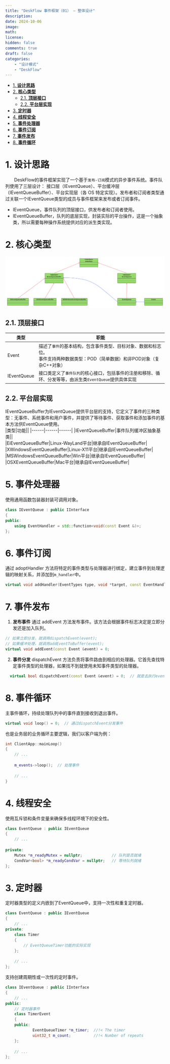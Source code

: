 ```yaml
---
title: "DeskFlow 事件框架（01） — 整体设计"
description: 
date: 2024-10-06
image: 
math: 
license: 
hidden: false
comments: true
draft: false
categories:
    - "设计模式"
    - "DeskFlow"
---
```



- [1. **设计思路**](#1-设计思路)
- [2. **核心类型**](#2-核心类型)
    - [2.1. **顶层接口**](#21-顶层接口)
    - [2.2. **平台层实现**](#22-平台层实现)
- [3. **定时器**](#3-定时器)
- [4. **线程安全**](#4-线程安全)
- [5. **事件处理器**](#5-事件处理器)
- [6. **事件订阅**](#6-事件订阅)
- [7. **事件发布**](#7-事件发布)
- [8. **事件循环**](#8-事件循环)


# 1. **设计思路**   
&emsp;&emsp;DeskFlow的事件框架实现了一个基于`发布-订阅`模式的异步事件系统。事件队列使用了三层设计： 接口层（IEventQueue）、平台缓冲层（IEventQueueBuffer）、平台实现层（各 OS 特定实现）。发布者和订阅者类型通过关联一个IEventQueue类型的成员与事件框架来发布或者订阅事件。  

- IEventQueue，事件队列的顶层接口，供发布者和订阅者使用。  
- IEventQueueBuffer，队列的底层实现，封装实际的平台操作，这是一个抽象类，所以需要每种操作系统提供对应的派生类实现。   


# 2. **核心类型**    
![](事件队列.svg)

## 2.1. **顶层接口**
|类型|职能|
|---------|---------|
|Event|描述了`事件`的基本结构，包含事件类型、目标对象、数据和标志位。<br> 事件支持两种数据类型：POD（简单数据）和非POD对象（复杂C++对象）|  
|IEventQueue|接口类定义了`事件队列`的核心接口，包括事件的注册和移除、循环、分发等等，由派生类`EventQueue`提供具体实现|  

## 2.2. **平台层实现**  
IEventQueueBuffer为IEventQueue提供平台层的支持，它定义了事件的三种类型：无事件、系统事件和用户事件，并提供了等待事件、获取事件和添加事件的基本方法供EventQueue使用。  
|类型|功能||
|------|------|------|
|IEventQueueBuffer|事件队列缓冲区抽象基类||  
|EiEventQueueBuffer|Linux-WayLand平台|继承自IEventQueueBuffer|
|XWindowsEventQueueBuffer|Linux-X11平台|继承自IEventQueueBuffer| 
|MSWindowsEventQueueBuffer|Win平台|继承自IEventQueueBuffer|
|OSXEventQueueBuffer|Mac平台|继承自IEventQueueBuffer|


# 5. **事件处理器**  
使用通用函数包装器封装可调用对象。  
```cpp
class IEventQueue : public IInterface
{
public:
    using EventHandler = std::function<void(const Event &)>;
};
```


# 6. **事件订阅**
通过 adoptHandler 方法将特定的事件类型与处理器进行绑定，建立事件到处理逻辑的映射关系，并添加到`m_handler`中。  
```cpp
virtual void addHandler(EventTypes type, void *target, const EventHandler &handler) = 0;
```


# 7. **事件发布**

1. **发布事件**
通过 addEvent 方法发布事件。该方法会根据事件标志决定是立即分发还是加入队列。 
```cpp
// 如果立即分发，就调用dispatchEvent(event);
// 如果缓冲处理，就调用addEventToBuffer(event);
virtual void addEvent(const Event &event) = 0;
```

2. **事件分发**
dispatchEvent 方法负责将事件路由到相应的处理器。它首先查找特定事件类型的处理器，如果找不到就使用未知事件类型的处理器。   
```cpp
  virtual bool dispatchEvent(const Event &event) = 0;  // 就是去执行event关联的事件处理器
```

# 8. **事件循环**  
主事件循环，持续处理队列中的事件直到接收到退出事件。  
```cpp
virtual void loop() = 0;  // 通过dispatchEvent分发事件
```
也是业务层的业务循环主要逻辑，我们以客户端为例：
```cpp
int ClientApp::mainLoop()
{
    // ...

    m_events->loop();  // 处理事件

    // ...
}
```

# 4. **线程安全**   
使用互斥锁和条件变量来确保多线程环境下的安全性。  
```cpp
class EventQueue : public IEventQueue
{
    // ...

private:
    Mutex *m_readyMutex = nullptr;             // 队列是否就绪
    CondVar<bool> *m_readyCondVar = nullptr;   // 等待队列就绪
};
```


# 3. **定时器**  
定时器类型的定义内嵌到了EventQueue中，支持一次性和重复定时器。   
```cpp
class EventQueue : public IEventQueue
{
    // ...
private:
    class Timer
    {
        // EventQueueTimer功能的实际实现
    };

    // ...
};
```
支持创建周期性或一次性的定时事件。
```cpp
class IEventQueue : public IInterface
{
    // ...
public:
    // 定时器事件
    class TimerEvent
    {
    public:
            EventQueueTimer *m_timer;  //!< The timer
            uint32_t m_count;          //!< Number of repeats
    }; 

    // ...
};
```




















